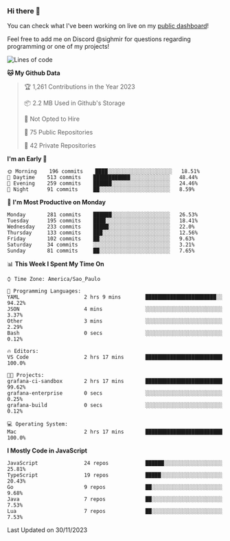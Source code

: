 ### Hi there 👋

<!--
**guicaulada/guicaulada** is a ✨ _special_ ✨ repository because its `README.md` (this file) appears on your GitHub profile.

Here are some ideas to get you started:

- 🔭 I’m currently working on ...
- 🌱 I’m currently learning ...
- 👯 I’m looking to collaborate on ...
- 🤔 I’m looking for help with ...
- 💬 Ask me about ...
- 📫 How to reach me: ...
- 😄 Pronouns: ...
- ⚡ Fun fact: ...
-->

You can check what I've been working on live on my [public dashboard](https://guicaulada.grafana.net/public-dashboards/7b7f644500ec4e6cb5d7a4e7b5ed0dab)!

Feel free to add me on Discord @sighmir for questions regarding programming or one of my projects!

<!--START_SECTION:waka-->
![Lines of code](https://img.shields.io/badge/From%20Hello%20World%20I%27ve%20Written-21.6%20million%20lines%20of%20code-blue)

**🐱 My Github Data** 

> 🏆 1,261 Contributions in the Year 2023
 > 
> 📦 2.2 MB Used in Github's Storage 
 > 
> 🚫 Not Opted to Hire
 > 
> 📜 75 Public Repositories 
 > 
> 🔑 42 Private Repositories  
 > 
**I'm an Early 🐤** 

```text
🌞 Morning    196 commits    ████░░░░░░░░░░░░░░░░░░░░░   18.51% 
🌆 Daytime    513 commits    ████████████░░░░░░░░░░░░░   48.44% 
🌃 Evening    259 commits    ██████░░░░░░░░░░░░░░░░░░░   24.46% 
🌙 Night      91 commits     ██░░░░░░░░░░░░░░░░░░░░░░░   8.59%

```
📅 **I'm Most Productive on Monday** 

```text
Monday       281 commits    ██████░░░░░░░░░░░░░░░░░░░   26.53% 
Tuesday      195 commits    ████░░░░░░░░░░░░░░░░░░░░░   18.41% 
Wednesday    233 commits    █████░░░░░░░░░░░░░░░░░░░░   22.0% 
Thursday     133 commits    ███░░░░░░░░░░░░░░░░░░░░░░   12.56% 
Friday       102 commits    ██░░░░░░░░░░░░░░░░░░░░░░░   9.63% 
Saturday     34 commits     ░░░░░░░░░░░░░░░░░░░░░░░░░   3.21% 
Sunday       81 commits     ██░░░░░░░░░░░░░░░░░░░░░░░   7.65%

```


📊 **This Week I Spent My Time On** 

```text
⌚︎ Time Zone: America/Sao_Paulo

💬 Programming Languages: 
YAML                     2 hrs 9 mins        ███████████████████████░░   94.22% 
JSON                     4 mins              ░░░░░░░░░░░░░░░░░░░░░░░░░   3.37% 
Other                    3 mins              ░░░░░░░░░░░░░░░░░░░░░░░░░   2.29% 
Bash                     0 secs              ░░░░░░░░░░░░░░░░░░░░░░░░░   0.12%

🔥 Editors: 
VS Code                  2 hrs 17 mins       █████████████████████████   100.0%

🐱‍💻 Projects: 
grafana-ci-sandbox       2 hrs 17 mins       █████████████████████████   99.62% 
grafana-enterprise       0 secs              ░░░░░░░░░░░░░░░░░░░░░░░░░   0.25% 
grafana-build            0 secs              ░░░░░░░░░░░░░░░░░░░░░░░░░   0.12%

💻 Operating System: 
Mac                      2 hrs 17 mins       █████████████████████████   100.0%

```

**I Mostly Code in JavaScript** 

```text
JavaScript               24 repos            ██████░░░░░░░░░░░░░░░░░░░   25.81% 
TypeScript               19 repos            █████░░░░░░░░░░░░░░░░░░░░   20.43% 
Go                       9 repos             ██░░░░░░░░░░░░░░░░░░░░░░░   9.68% 
Java                     7 repos             ██░░░░░░░░░░░░░░░░░░░░░░░   7.53% 
Lua                      7 repos             ██░░░░░░░░░░░░░░░░░░░░░░░   7.53%

```



 Last Updated on 30/11/2023
<!--END_SECTION:waka-->

